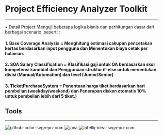# Project Efficiency Analyzer Toolkit 
------------------------------------------------
•	Detail Project 
Menguji beberapa logika bisnis dan perhitungan dasar dari berbagai scenario, seperti :
#### 1. Base Coverage Analysis	= Menghitung estimasi cakupan pencetakan kertas berdasarkan input pengguna dan Menentukan biaya cetak per halaman.
#### 2. SQA Salary Classification	= Klasifikasi gaji untuk QA berdasarkan skor kompetensi  kandidat dan Penggunaan struktur if-else untuk menentukan divisi (Manual/Automation) dan level (Junior/Senior)
#### 3. TicketPurchaseSystem	= Penentuan harga tiket berdasarkan hari pembelian (weekday/weekend) dan Penerapan diskon otomatis 10% untuk pembelian lebih dari 5 tiket.) 



## Tools
------------------------------------------------
![github-color-svgrepo-com](https://github.com/user-attachments/assets/eb1146d1-5aeb-499b-bd88-2535ffea34e9)
![java](https://github.com/user-attachments/assets/cba4f767-3b12-45d6-bbc2-3a40dcd5881d)
![intellij-idea-svgrepo-com](https://github.com/user-attachments/assets/511d3709-0a6c-41dc-a1ee-5684b470164c)
